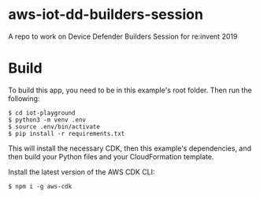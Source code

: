 # aws-iot-dd-builders-session
A repo to work on Device Defender Builders Session for re:invent 2019


# Build
To build this app, you need to be in this example's root folder. Then run the following:

```
$ cd iot-playground
$ python3 -m venv .env
$ source .env/bin/activate
$ pip install -r requirements.txt
```

This will install the necessary CDK, then this example's dependencies, and then build your Python files and your CloudFormation template.

Install the latest version of the AWS CDK CLI:

```
$ npm i -g aws-cdk
```